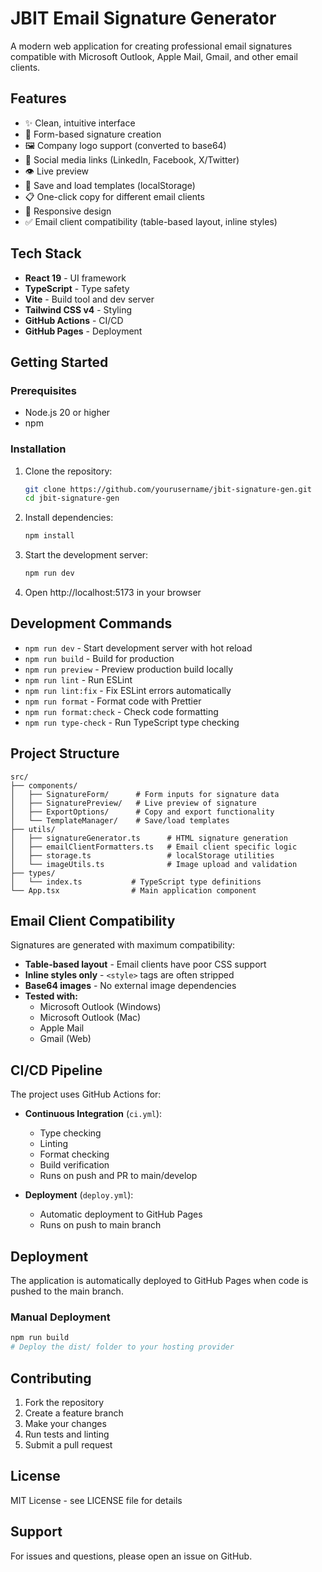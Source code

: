 # JBIT Email Signature Generator

A modern web application for creating professional email signatures compatible with Microsoft Outlook, Apple Mail, Gmail, and other email clients.

## Features

- ✨ Clean, intuitive interface
- 📝 Form-based signature creation
- 🖼️ Company logo support (converted to base64)
- 🔗 Social media links (LinkedIn, Facebook, X/Twitter)
- 👁️ Live preview
- 💾 Save and load templates (localStorage)
- 📋 One-click copy for different email clients
- 📱 Responsive design
- ✅ Email client compatibility (table-based layout, inline styles)

## Tech Stack

- **React 19** - UI framework
- **TypeScript** - Type safety
- **Vite** - Build tool and dev server
- **Tailwind CSS v4** - Styling
- **GitHub Actions** - CI/CD
- **GitHub Pages** - Deployment

## Getting Started

### Prerequisites

- Node.js 20 or higher
- npm

### Installation

1. Clone the repository:
   ```bash
   git clone https://github.com/yourusername/jbit-signature-gen.git
   cd jbit-signature-gen
   ```

2. Install dependencies:
   ```bash
   npm install
   ```

3. Start the development server:
   ```bash
   npm run dev
   ```

4. Open http://localhost:5173 in your browser

## Development Commands

- `npm run dev` - Start development server with hot reload
- `npm run build` - Build for production
- `npm run preview` - Preview production build locally
- `npm run lint` - Run ESLint
- `npm run lint:fix` - Fix ESLint errors automatically
- `npm run format` - Format code with Prettier
- `npm run format:check` - Check code formatting
- `npm run type-check` - Run TypeScript type checking

## Project Structure

```
src/
├── components/
│   ├── SignatureForm/      # Form inputs for signature data
│   ├── SignaturePreview/   # Live preview of signature
│   ├── ExportOptions/      # Copy and export functionality
│   └── TemplateManager/    # Save/load templates
├── utils/
│   ├── signatureGenerator.ts      # HTML signature generation
│   ├── emailClientFormatters.ts   # Email client specific logic
│   ├── storage.ts                 # localStorage utilities
│   └── imageUtils.ts              # Image upload and validation
├── types/
│   └── index.ts           # TypeScript type definitions
└── App.tsx                # Main application component
```

## Email Client Compatibility

Signatures are generated with maximum compatibility:

- **Table-based layout** - Email clients have poor CSS support
- **Inline styles only** - `<style>` tags are often stripped
- **Base64 images** - No external image dependencies
- **Tested with:**
  - Microsoft Outlook (Windows)
  - Microsoft Outlook (Mac)
  - Apple Mail
  - Gmail (Web)

## CI/CD Pipeline

The project uses GitHub Actions for:

- **Continuous Integration** (`ci.yml`):
  - Type checking
  - Linting
  - Format checking
  - Build verification
  - Runs on push and PR to main/develop

- **Deployment** (`deploy.yml`):
  - Automatic deployment to GitHub Pages
  - Runs on push to main branch

## Deployment

The application is automatically deployed to GitHub Pages when code is pushed to the main branch.

### Manual Deployment

```bash
npm run build
# Deploy the dist/ folder to your hosting provider
```

## Contributing

1. Fork the repository
2. Create a feature branch
3. Make your changes
4. Run tests and linting
5. Submit a pull request

## License

MIT License - see LICENSE file for details

## Support

For issues and questions, please open an issue on GitHub.
